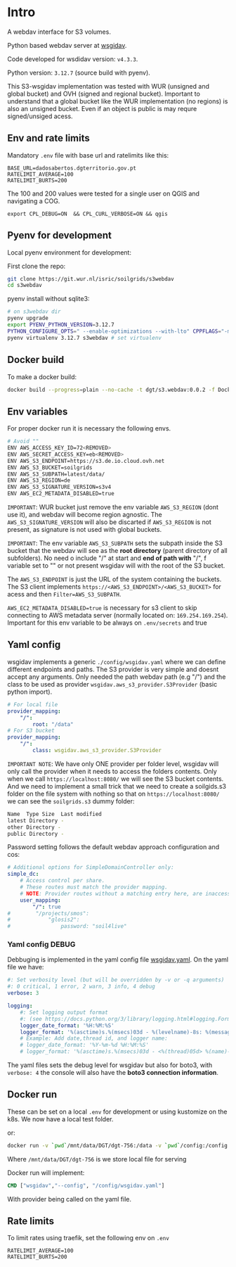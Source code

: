 # Intro

A webdav interface for S3 volumes.

Python based webdav server at [wsgidav](https://github.com/mar10/wsgidav).

Code developed for wsdidav version: `v4.3.3`.

Python version: `3.12.7` (source build with pyenv).

This S3-wsgidav implementation was tested with WUR (unsigned and global bucket) and OVH (signed and regional bucket). Important to understand that a global bucket like the WUR implementation (no regions) is also an unsigned bucket. Even if an object is public is may requre signed/unsiged acess.

## Env and rate limits

Mandatory `.env` file with base url and ratelimits like this:

```
BASE_URL=dadosabertos.dgterritorio.gov.pt
RATELIMIT_AVERAGE=100
RATELIMIT_BURTS=200
```

The 100 and 200 values were tested for a single user on QGIS and navigating a COG.

`export CPL_DEBUG=ON  && CPL_CURL_VERBOSE=ON && qgis`

## Pyenv for development

Local pyenv environment for development:

First clone the repo:

```bash
git clone https://git.wur.nl/isric/soilgrids/s3webdav
cd s3webdav
```

pyenv install without sqlite3:

```bash
# on s3webdav dir
pyenv upgrade
export PYENV_PYTHON_VERSION=3.12.7
PYTHON_CONFIGURE_OPTS=" --enable-optimizations --with-lto" CPPFLAGS="-march=native -O3" CFLAGS="-march=native -O3" CXXFLAGS=${CFLAGS} pyenv install -v $PYENV_PYTHON_VERSION
pyenv virtualenv 3.12.7 s3webdav # set virtualenv
```

## Docker build

To make a docker build:

```bash
docker build --progress=plain --no-cache -t dgt/s3.webdav:0.0.2 -f Dockerfile .
```

## Env variables

For proper docker run it is necessary the following envs.

```bash
# Avoid ""
ENV AWS_ACCESS_KEY_ID=72<REMOVED>
ENV AWS_SECRET_ACCESS_KEY=eb<REMOVED>
ENV AWS_S3_ENDPOINT=https://s3.de.io.cloud.ovh.net
ENV AWS_S3_BUCKET=soilgrids
ENV AWS_S3_SUBPATH=latest/data/
ENV AWS_S3_REGION=de
ENV AWS_S3_SIGNATURE_VERSION=s3v4
ENV AWS_EC2_METADATA_DISABLED=true
```

`IMPORTANT`: WUR bucket just remove the env variable `AWS_S3_REGION` (dont use it), and webdav will become region agnostic. The `AWS_S3_SIGNATURE_VERSION` will also be discarted if `AWS_S3_REGION` is not present, as signature is not used with global buckets.

`IMPORTANT`: The env variable `AWS_S3_SUBPATH` sets the subpath inside the S3 bucket that the webdav will see as the **root directory** (parent directory of all subfolders). No need o include "/" at start and **end of path with** "/", f  variable set to "" or not present wsgidav will with the root of the S3 bucket.

The `AWS_S3_ENDPOINT` is just the URL of the system containing the buckets. The S3 client implements `https://<AWS_S3_ENDPOINT>/<AWS_S3_BUCKET>` for acess and then `Filter=AWS_S3_SUBPATH`.

`AWS_EC2_METADATA_DISABLED=true` is necessary for s3 client to skip connecting to AWS metadata server (normally located on: `169.254.169.254`). Important for this env variable to be always on `.env/secrets` and true

## Yaml config

wsgidav implements a generic `./config/wsgidav.yaml` where we can define different endpoints and paths. The S3 provider is very simple and doesnt accept any arguments. Only needed the path webdav path  (e.g "/") and the class to be used as provider `wsgidav.aws_s3_provider.S3Provider` (basic python import).

```yaml
# For local file
provider_mapping:
    "/":
        root: "/data"
# For S3 bucket
provider_mapping:
    "/":
        class: wsgidav.aws_s3_provider.S3Provider        
```

`IMPORTANT NOTE`:
We have only ONE provider per folder level, wsgidav will only call the provider when it needs to access the folders contents.
Only when we call `https://localhost:8080/` we will see the S3 bucket contents. And we need to implement a small trick that we need to create a soilgids.s3 folder on the file system with nothing so that on `https://localhost:8080/` we can see the `soilgrids.s3` dummy folder:

```bash
Name  Type Size  Last modified
latest Directory -
other Directory -
public Directory -
```

Password setting follows the default webdav approach configuration and cos:

```yaml
# Additional options for SimpleDomainController only:
simple_dc:
    # Access control per share.
    # These routes must match the provider mapping.
    # NOTE: Provider routes without a matching entry here, are inaccessible.
    user_mapping:
        "/": true    
#        "/projects/smos":
#            "glosis2":
#                password: "soil4live"
```

### Yaml config DEBUG

Debbuging is implemented in the yaml config file [wsgidav.yaml](./wsgidav.yaml). On the yaml file we have:

```yaml
#: Set verbosity level (but will be overridden by -v or -q arguments)
#: 0 critical, 1 error, 2 warn, 3 info, 4 debug
verbose: 3

logging:
    #: Set logging output format
    #: (see https://docs.python.org/3/library/logging.html#logging.Formatter)
    logger_date_format: '%H:%M:%S'
    logger_format: '%(asctime)s.%(msecs)03d - %(levelname)-8s: %(message)s'
    # Example: Add date,thread id, and logger name:
    # logger_date_format: '%Y-%m-%d %H:%M:%S'
    # logger_format: '%(asctime)s.%(msecs)03d - <%(thread)05d> %(name)-27s %(levelname)-8s: %(message)s'
```

The yaml files sets the debug level for wsgidav but also for boto3, with `verbose: 4` the console will also have the **boto3 connection information**.

## Docker run

These can be set on a local `.env` for development or using kustomize on the k8s. We now have a local test folder.

or:

```bash
docker run -v `pwd`/mnt/data/DGT/dgt-756:/data -v `pwd`/config:/config -p8080:8080 dgt/s3.webdav:0.0.2`
```

Where `/mnt/data/DGT/dgt-756` is we store local file for serving

Docker run will implement:

```Dockerfile
CMD ["wsgidav","--config", "/config/wsgidav.yaml"]
```

With provider being called on the yaml file.

## Rate limits

To limit rates using traefik, set the following env on `.env`

```.env
RATELIMIT_AVERAGE=100
RATELIMIT_BURTS=200
```
